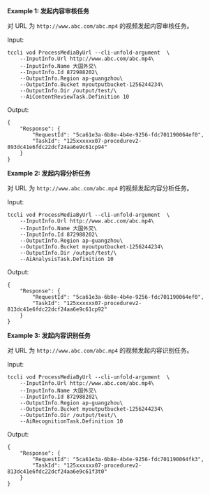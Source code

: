 **Example 1: 发起内容审核任务**

对 URL 为 ```http://www.abc.com/abc.mp4``` 的视频发起内容审核任务。

Input: 

```
tccli vod ProcessMediaByUrl --cli-unfold-argument  \
    --InputInfo.Url http://www.abc.com/abc.mp4\
    --InputInfo.Name 大国外交\
    --InputInfo.Id 872988202\
    --OutputInfo.Region ap-guangzhou\
    --OutputInfo.Bucket myoutputbucket-1256244234\
    --OutputInfo.Dir /output/test/\
    --AiContentReviewTask.Definition 10
```

Output: 
```
{
    "Response": {
        "RequestId": "5ca61e3a-6b8e-4b4e-9256-fdc701190064ef0",
        "TaskId": "125xxxxxx07-procedurev2-893dc41e6fdc22dcf24aa6e9c61cp94"
    }
}
```

**Example 2: 发起内容分析任务**

对 URL 为 ```http://www.abc.com/abc.mp4``` 的视频发起内容分析任务。

Input: 

```
tccli vod ProcessMediaByUrl --cli-unfold-argument  \
    --InputInfo.Url http://www.abc.com/abc.mp4\
    --InputInfo.Name 大国外交\
    --InputInfo.Id 872988202\
    --OutputInfo.Region ap-guangzhou\
    --OutputInfo.Bucket myoutputbucket-1256244234\
    --OutputInfo.Dir /output/test/\
    --AiAnalysisTask.Definition 10
```

Output: 
```
{
    "Response": {
        "RequestId": "5ca61e3a-6b8e-4b4e-9256-fdc701190064ef0",
        "TaskId": "125xxxxxx07-procedurev2-813dc41e6fdc22dcf24aa6e9c61cp92"
    }
}
```

**Example 3: 发起内容识别任务**

对 URL 为 ```http://www.abc.com/abc.mp4``` 的视频发起内容识别任务。

Input: 

```
tccli vod ProcessMediaByUrl --cli-unfold-argument  \
    --InputInfo.Url http://www.abc.com/abc.mp4\
    --InputInfo.Name 大国外交\
    --InputInfo.Id 872988202\
    --OutputInfo.Region ap-guangzhou\
    --OutputInfo.Bucket myoutputbucket-1256244234\
    --OutputInfo.Dir /output/test/\
    --AiRecognitionTask.Definition 10
```

Output: 
```
{
    "Response": {
        "RequestId": "5ca61e3a-6b8e-4b4e-9256-fdc701190064fk3",
        "TaskId": "125xxxxxx07-procedurev2-813dc41e6fdc22dcf24aa6e9c61f3t0"
    }
}
```

